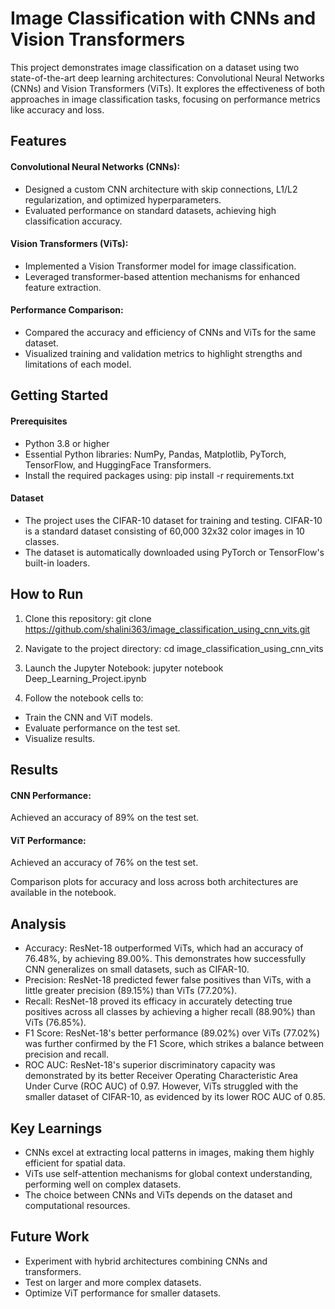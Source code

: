 # Image Classification with CNNs and Vision Transformers
This project demonstrates image classification on a dataset using two state-of-the-art deep learning architectures: Convolutional Neural Networks (CNNs) and Vision Transformers (ViTs). It explores the effectiveness of both approaches in image classification tasks, focusing on performance metrics like accuracy and loss.

## Features
#### Convolutional Neural Networks (CNNs):
- Designed a custom CNN architecture with skip connections, L1/L2 regularization, and optimized hyperparameters.
- Evaluated performance on standard datasets, achieving high classification accuracy.

#### Vision Transformers (ViTs):
- Implemented a Vision Transformer model for image classification.
- Leveraged transformer-based attention mechanisms for enhanced feature extraction.

#### Performance Comparison:
- Compared the accuracy and efficiency of CNNs and ViTs for the same dataset.
- Visualized training and validation metrics to highlight strengths and limitations of each model.

## Getting Started
#### Prerequisites
- Python 3.8 or higher
- Essential Python libraries: NumPy, Pandas, Matplotlib, PyTorch, TensorFlow, and HuggingFace Transformers.
- Install the required packages using: pip install -r requirements.txt

#### Dataset
- The project uses the CIFAR-10 dataset for training and testing. CIFAR-10 is a standard dataset consisting of 60,000 32x32 color images in 10 classes.
- The dataset is automatically downloaded using PyTorch or TensorFlow's built-in loaders.

## How to Run
1. Clone this repository: git clone https://github.com/shalini363/image_classification_using_cnn_vits.git

2. Navigate to the project directory: cd image_classification_using_cnn_vits

3. Launch the Jupyter Notebook:
jupyter notebook Deep_Learning_Project.ipynb

4. Follow the notebook cells to:
- Train the CNN and ViT models.
- Evaluate performance on the test set.
- Visualize results.

## Results
#### CNN Performance:
Achieved an accuracy of 89% on the test set.

#### ViT Performance:
Achieved an accuracy of 76% on the test set.

Comparison plots for accuracy and loss across both architectures are available in the notebook.

## Analysis
- Accuracy: 
ResNet-18 outperformed ViTs, which had an accuracy of 76.48%, by achieving 89.00%. This demonstrates how successfully CNN generalizes on small datasets, such as CIFAR-10.
- Precision:
ResNet-18 predicted fewer false positives than ViTs, with a little greater precision (89.15%) than ViTs (77.20%). 
- Recall: 
ResNet-18 proved its efficacy in accurately detecting true positives across all classes by achieving a higher recall (88.90%) than ViTs (76.85%).
- F1 Score:
ResNet-18's better performance (89.02%) over ViTs (77.02%) was further confirmed by the F1 Score, which strikes a balance between precision and recall.
- ROC AUC:
ResNet-18's superior discriminatory capacity was demonstrated by its better Receiver Operating Characteristic Area Under Curve (ROC AUC) of 0.97. However, ViTs struggled with the smaller dataset of CIFAR-10, as evidenced by its lower ROC AUC of 0.85.

## Key Learnings
- CNNs excel at extracting local patterns in images, making them highly efficient for spatial data.
- ViTs use self-attention mechanisms for global context understanding, performing well on complex datasets.
- The choice between CNNs and ViTs depends on the dataset and computational resources.

## Future Work
- Experiment with hybrid architectures combining CNNs and transformers.
- Test on larger and more complex datasets.
- Optimize ViT performance for smaller datasets.
